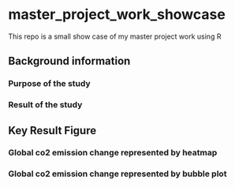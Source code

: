 # master_project_work_showcase
 This repo is a small show case of my master project work using R


## Background information

### Purpose of the study

### Result of the study 

## Key Result Figure
### Global co2 emission change represented by heatmap

### Global co2 emission change represented by bubble plot